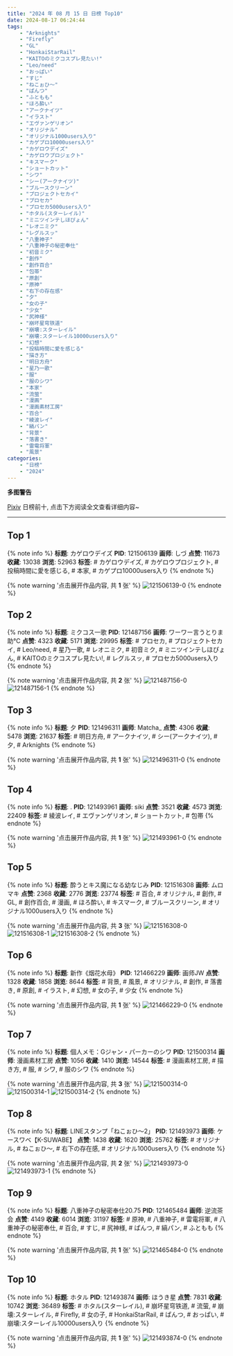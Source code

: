 ```yaml
---
title: "2024 年 08 月 15 日 日榜 Top10"
date: 2024-08-17 06:24:44
tags:
    - "Arknights"
    - "Firefly"
    - "GL"
    - "HonkaiStarRail"
    - "KAITOのミクコスプレ見たい!"
    - "Leo/need"
    - "おっぱい"
    - "すじ"
    - "ねこぉひ〜"
    - "ぱんつ"
    - "ふともも"
    - "ほろ酔い"
    - "アークナイツ"
    - "イラスト"
    - "エヴァンゲリオン"
    - "オリジナル"
    - "オリジナル1000users入り"
    - "カゲプロ10000users入り"
    - "カゲロウデイズ"
    - "カゲロウプロジェクト"
    - "キスマーク"
    - "ショートカット"
    - "シワ"
    - "シー(アークナイツ)"
    - "ブルースクリーン"
    - "プロジェクトセカイ"
    - "プロセカ"
    - "プロセカ5000users入り"
    - "ホタル(スターレイル)"
    - "ミニツインテしほぴょん"
    - "レオニミク"
    - "レグルスッ"
    - "八重神子"
    - "八重神子の秘密奉仕"
    - "初音ミク"
    - "創作"
    - "創作百合"
    - "包帯"
    - "原創"
    - "原神"
    - "右下の存在感"
    - "夕"
    - "女の子"
    - "少女"
    - "尻神様"
    - "崩坏星穹铁道"
    - "崩壊:スターレイル"
    - "崩壊:スターレイル10000users入り"
    - "幻想"
    - "投稿時間に愛を感じる"
    - "描き方"
    - "明日方舟"
    - "星乃一歌"
    - "服"
    - "服のシワ"
    - "本家"
    - "流萤"
    - "漫画"
    - "漫画素材工房"
    - "百合"
    - "綾波レイ"
    - "縞パン"
    - "背景"
    - "落書き"
    - "雷電将軍"
    - "風景"
categories:
    - "日榜"
    - "2024"
---
```


<i class="fa fa-triangle-exclamation"></i>**多图警告**<i class="fa fa-triangle-exclamation"></i>

[Pixiv](https://www.pixiv.net/) 日榜前十, 点击下方阅读全文查看详细内容~

<!-- more -->

---

## Top 1

{% note info %}
**标题**: カゲロウデイズ
**PID**: 121506139 **画师**: しづ
**点赞**: 11673 **收藏**: 13038 **浏览**: 52963
**标签**: # カゲロウデイズ, # カゲロウプロジェクト, # 投稿時間に愛を感じる, # 本家, # カゲプロ10000users入り
{% endnote %}

{% note warning '点击展开作品内容, 共 **1** 张' %}
![121506139-0](https://i.pixiv.re/img-original/img/2024/08/15/12/30/03/121506139_p0.png)
{% endnote %}

## Top 2

{% note info %}
**标题**: ミクコス一歌
**PID**: 121487156 **画师**: ワーワー言うとりま助℃
**点赞**: 4323 **收藏**: 5171 **浏览**: 29995
**标签**: # プロセカ, # プロジェクトセカイ, # Leo/need, # 星乃一歌, # レオニミク, # 初音ミク, # ミニツインテしほぴょん, # KAITOのミクコスプレ見たい!, # レグルスッ, # プロセカ5000users入り
{% endnote %}

{% note warning '点击展开作品内容, 共 **2** 张' %}
![121487156-0](https://i.pixiv.re/img-original/img/2024/08/14/20/40/47/121487156_p0.png)
![121487156-1](https://i.pixiv.re/img-original/img/2024/08/14/20/40/47/121487156_p1.png)
{% endnote %}

## Top 3

{% note info %}
**标题**: 夕
**PID**: 121496311 **画师**: Matcha_
**点赞**: 4306 **收藏**: 5478 **浏览**: 21637
**标签**: # 明日方舟, # アークナイツ, # シー(アークナイツ), # 夕, # Arknights
{% endnote %}

{% note warning '点击展开作品内容, 共 **1** 张' %}
![121496311-0](https://i.pixiv.re/img-original/img/2024/08/15/01/13/40/121496311_p0.jpg)
{% endnote %}

## Top 4

{% note info %}
**标题**: .
**PID**: 121493961 **画师**: siki
**点赞**: 3521 **收藏**: 4573 **浏览**: 22409
**标签**: # 綾波レイ, # エヴァンゲリオン, # ショートカット, # 包帯
{% endnote %}

{% note warning '点击展开作品内容, 共 **1** 张' %}
![121493961-0](https://i.pixiv.re/img-original/img/2024/08/15/00/00/30/121493961_p0.jpg)
{% endnote %}

## Top 5

{% note info %}
**标题**: 酔うとキス魔になる幼なじみ
**PID**: 121516308 **画师**: ムロマキ
**点赞**: 2368 **收藏**: 2776 **浏览**: 23774
**标签**: # 百合, # オリジナル, # 創作, # GL, # 創作百合, # 漫画, # ほろ酔い, # キスマーク, # ブルースクリーン, # オリジナル1000users入り
{% endnote %}

{% note warning '点击展开作品内容, 共 **3** 张' %}
![121516308-0](https://i.pixiv.re/img-original/img/2024/08/15/20/06/09/121516308_p0.jpg)
![121516308-1](https://i.pixiv.re/img-original/img/2024/08/15/20/06/09/121516308_p1.jpg)
![121516308-2](https://i.pixiv.re/img-original/img/2024/08/15/20/06/09/121516308_p2.jpg)
{% endnote %}

## Top 6

{% note info %}
**标题**: 新作《烟花水母》
**PID**: 121466229 **画师**: 画师JW
**点赞**: 1328 **收藏**: 1858 **浏览**: 8644
**标签**: # 背景, # 風景, # オリジナル, # 創作, # 落書き, # 原創, # イラスト, # 幻想, # 女の子, # 少女
{% endnote %}

{% note warning '点击展开作品内容, 共 **1** 张' %}
![121466229-0](https://i.pixiv.re/img-original/img/2024/08/14/01/08/08/121466229_p0.jpg)
{% endnote %}

## Top 7

{% note info %}
**标题**: 個人メモ：Gジャン・パーカーのシワ
**PID**: 121500314 **画师**: 漫画素材工房
**点赞**: 1056 **收藏**: 1410 **浏览**: 14544
**标签**: # 漫画素材工房, # 描き方, # 服, # シワ, # 服のシワ
{% endnote %}

{% note warning '点击展开作品内容, 共 **3** 张' %}
![121500314-0](https://i.pixiv.re/img-original/img/2024/08/15/06/00/05/121500314_p0.jpg)
![121500314-1](https://i.pixiv.re/img-original/img/2024/08/15/06/00/05/121500314_p1.jpg)
![121500314-2](https://i.pixiv.re/img-original/img/2024/08/15/06/00/05/121500314_p2.jpg)
{% endnote %}

## Top 8

{% note info %}
**标题**: LINEスタンプ「ねこぉひ～2」
**PID**: 121493973 **画师**: ケースワベ【K-SUWABE】
**点赞**: 1438 **收藏**: 1620 **浏览**: 25762
**标签**: # オリジナル, # ねこぉひ〜, # 右下の存在感, # オリジナル1000users入り
{% endnote %}

{% note warning '点击展开作品内容, 共 **2** 张' %}
![121493973-0](https://i.pixiv.re/img-original/img/2024/08/15/00/00/33/121493973_p0.jpg)
![121493973-1](https://i.pixiv.re/img-original/img/2024/08/15/00/00/33/121493973_p1.jpg)
{% endnote %}

## Top 9

{% note info %}
**标题**: 八重神子の秘密奉仕20.75
**PID**: 121465484 **画师**: 逆流茶会
**点赞**: 4149 **收藏**: 6014 **浏览**: 31197
**标签**: # 原神, # 八重神子, # 雷電将軍, # 八重神子の秘密奉仕, # 百合, # すじ, # 尻神様, # ぱんつ, # 縞パン, # ふともも
{% endnote %}

{% note warning '点击展开作品内容, 共 **1** 张' %}
![121465484-0](https://i.pixiv.re/img-original/img/2024/08/14/00/39/47/121465484_p0.jpg)
{% endnote %}

## Top 10

{% note info %}
**标题**: ホタル
**PID**: 121493874 **画师**: ほうき星
**点赞**: 7831 **收藏**: 10742 **浏览**: 36489
**标签**: # ホタル(スターレイル), # 崩坏星穹铁道, # 流萤, # 崩壊:スターレイル, # Firefly, # 女の子, # HonkaiStarRail, # ぱんつ, # おっぱい, # 崩壊:スターレイル10000users入り
{% endnote %}

{% note warning '点击展开作品内容, 共 **1** 张' %}
![121493874-0](https://i.pixiv.re/img-original/img/2024/08/15/00/00/12/121493874_p0.jpg)
{% endnote %}
